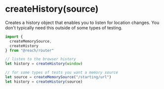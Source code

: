 # createHistory(source)

Creates a history object that enables you to listen for location changes. You don't typically need this outside of some types of testing.

```jsx
import {
  createMemorySource,
  createHistory
} from "@reach/router"

// listen to the browser history
let history = createHistory(window)

// for some types of tests you want a memory source
let source = createMemorySource("/starting/url")
let history = createHistory(source)
```
